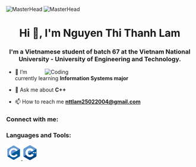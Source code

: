 ![MasterHead](https://i.pinimg.com/originals/ad/69/8f/ad698fd7de856f68615e701fa286c7d8.gif)
![MasterHead](https://i.pinimg.com/originals/a4/23/a8/a423a83b12d7990d8333c256ed749498.gif)
<h1 align="center">Hi 👋, I'm Nguyen Thi Thanh Lam</h1>
<h3 align="center">I'm a Vietnamese student of batch 67 at the Vietnam National University - University of Engineering and Technology.</h3>
<img align="right" alt="Coding" width="400" src="https://i.pinimg.com/originals/97/f4/a1/97f4a19bb94b6c3955b58b9d72d53f1d.gif">

- 🌱 I’m currently learning **Information Systems major**

- 💬 Ask me about **C++**

- 📫 How to reach me **nttlam25022004@gmail.com**

<h3 align="left">Connect with me:</h3>
<p align="left">
</p>

<h3 align="left">Languages and Tools:</h3>
<p align="left"> <a href="https://www.cprogramming.com/" target="_blank" rel="noreferrer"> <img src="https://raw.githubusercontent.com/devicons/devicon/master/icons/c/c-original.svg" alt="c" width="40" height="40"/> </a> <a href="https://www.w3schools.com/cpp/" target="_blank" rel="noreferrer"> <img src="https://raw.githubusercontent.com/devicons/devicon/master/icons/cplusplus/cplusplus-original.svg" alt="cplusplus" width="40" height="40"/> </a> </p>
